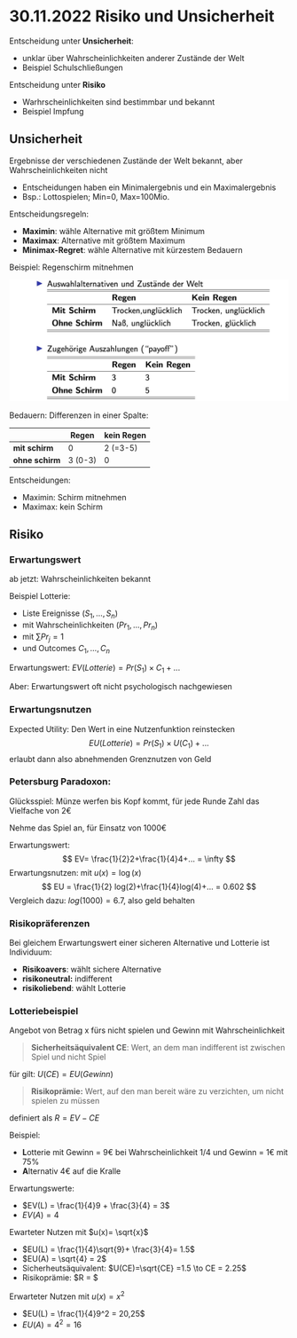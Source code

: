 # 30.11.2022 Risiko und Unsicherheit



Entscheidung unter **Unsicherheit**:

- unklar über Wahrscheinlichkeiten anderer Zustände der Welt
- Beispiel Schulschließungen

Entscheidung unter **Risiko**

- Warhrscheinlichkeiten sind bestimmbar und bekannt
- Beispiel Impfung



## Unsicherheit

Ergebnisse der verschiedenen Zustände der Welt bekannt, aber Wahrscheinlichkeiten nicht

- Entscheidungen haben ein Minimalergebnis und ein Maximalergebnis
- Bsp.: Lottospielen; Min=0, Max=100Mio.



Entscheidungsregeln:

- **Maximin**: wähle Alternative mit größtem Minimum
- **Maximax**: Alternative mit größtem Maximum
- **Minimax-Regret**: wähle Alternative mit kürzestem Bedauern

Beispiel: Regenschirm mitnehmen

![img](../images/2022-11-30_11-59-25.jpg)

Bedauern: Differenzen in einer Spalte:

|                 | Regen   | kein Regen |
| --------------- | ------- | ---------- |
| **mit schirm**  | 0       | 2 (=3-5)   |
| **ohne schirm** | 3 (0-3) | 0          |

Entscheidungen:

- Maximin: Schirm mitnehmen
- Maximax: kein Schirm



## Risiko

### Erwartungswert

ab jetzt: Wahrscheinlichkeiten bekannt

Beispiel Lotterie:

- Liste Ereignisse $(S_1,\dots,S_n)$
- mit Wahrscheinlichkeiten $(Pr_1, ..., Pr_n)$
- mit $\sum Pr_j = 1$
- und Outcomes $C_1,...,C_n$

Erwartungswert: $EV(Lotterie) = Pr(S_1) \times C_1+...$

Aber: Erwartungswert oft nicht psychologisch nachgewiesen

### Erwartungsnutzen

Expected Utility: Den Wert in eine Nutzenfunktion reinstecken
$$
EU(Lotterie) = Pr(S_1) \times U(C_1)+...
$$
erlaubt dann also abnehmenden Grenznutzen von Geld

### Petersburg Paradoxon:

Glücksspiel: Münze werfen bis Kopf kommt, für jede Runde Zahl das Vielfache von 2€

Nehme das Spiel an, für Einsatz von 1000€

Erwartungswert:
$$
EV= \frac{1}{2}2+\frac{1}{4}4+... = \infty
$$
Erwartungsnutzen: mit $u(x) = \log(x)$
$$
EU = \frac{1}{2} log(2)+\frac{1}{4}log(4)+... = 0.602
$$
Vergleich dazu: $log(1000) = 6.7$, also geld behalten

### Risikopräferenzen

Bei gleichem Erwartungswert einer sicheren Alternative und Lotterie ist Individuum:

- **Risikoavers**: wählt sichere Alternative
- **risikoneutral:** indifferent
- **risikoliebend**: wählt Lotterie

### Lotteriebeispiel

Angebot von Betrag x fürs nicht spielen und Gewinn mit Wahrscheinlichkeit

> **Sicherheitsäquivalent CE**: Wert, an dem man indifferent ist zwischen Spiel und nicht Spiel

für gilt: $U(CE) = EU(Gewinn)$

> **Risikoprämie:** Wert, auf den man bereit wäre zu verzichten, um nicht spielen zu müssen

definiert als $R = EV-CE$

Beispiel:

- **L**otterie mit Gewinn = 9€ bei Wahrscheinlichkeit 1/4 und Gewinn = 1€ mit 75%
- **A**lternativ 4€ auf die Kralle

Erwartungswerte:

- $EV(L) = \frac{1}{4}9 + \frac{3}{4} = 3$
- $EV(A) = 4$

Ewarteter Nutzen mit $u(x)= \sqrt{x}$

- $EU(L) = \frac{1}{4}\sqrt{9}+ \frac{3}{4}= 1.5$
- $EU(A) = \sqrt{4} = 2$
- Sicherheutsäquivalent: $U(CE)=\sqrt{CE} =1.5 \to CE = 2.25$
- Risikoprämie: $R = $

Erwarteter Nutzen mit $u(x) = x^2$

- $EU(L) = \frac{1}{4}9^2 = 20,25$
- $EU(A) = 4^2 = 16$

